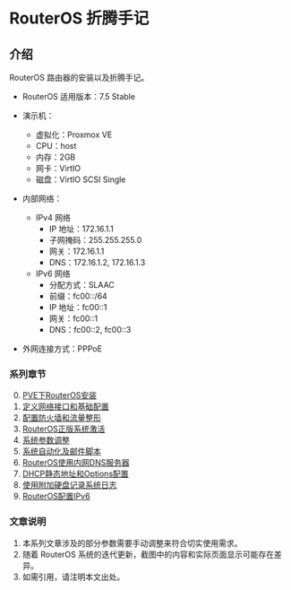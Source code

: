 # RouterOS 折腾手记

## 介绍
RouterOS 路由器的安装以及折腾手记。

- RouterOS 适用版本：7.5 Stable

- 演示机：
    - 虚拟化：Proxmox VE
    - CPU：host
    - 内存：2GB
    - 网卡：VirtIO
    - 磁盘：VirtIO SCSI Single

- 内部网络：
    - IPv4 网络
        - IP 地址：172.16.1.1
        - 子网掩码：255.255.255.0
        - 网关：172.16.1.1
        - DNS：172.16.1.2, 172.16.1.3
    - IPv6 网络
        - 分配方式：SLAAC
        - 前缀：fc00::/64
        - IP 地址：fc00::1
        - 网关：fc00::1
        - DNS：fc00::2, fc00::3

- 外网连接方式：PPPoE


### 系列章节

0.  [PVE下RouterOS安装](./0.PVE下RouterOS安装.md)  
1.  [定义网络接口和基础配置](./1.定义网络接口和基础配置.md)  
2.  [配置防火墙和流量整形](./2.配置防火墙和流量整形.md)    
3.  [RouterOS正版系统激活](./3.RouterOS正版系统激活.md)
4.  [系统参数调整](./4.系统参数调整.md)  
5.  [系统自动化及邮件脚本](./5.系统自动化及邮件脚本.md)  
6.  [RouterOS使用内网DNS服务器](./6.RouterOS使用内网DNS服务器.md)  
7.  [DHCP静态地址和Options配置](./7.DHCP静态地址和Options配置.md)
8.  [使用附加硬盘记录系统日志](./8.使用附加硬盘记录系统日志.md)
9.  [RouterOS配置IPv6](./9.RouterOS配置IPv6.md)


### 文章说明

1.  本系列文章涉及的部分参数需要手动调整来符合切实使用需求。
2.  随着 RouterOS 系统的迭代更新，截图中的内容和实际页面显示可能存在差异。
3.  如需引用，请注明本文出处。
